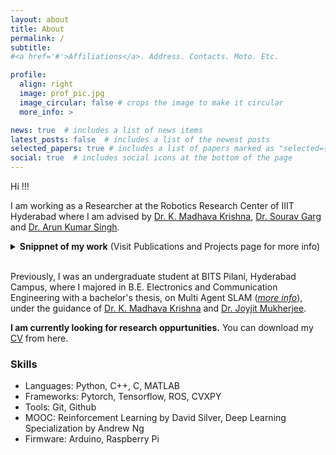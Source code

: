 ```yaml
---
layout: about
title: About
permalink: /
subtitle: 
#<a href='#'>Affiliations</a>. Address. Contacts. Moto. Etc.

profile:
  align: right
  image: prof_pic.jpg
  image_circular: false # crops the image to make it circular
  more_info: >

news: true  # includes a list of news items
latest_posts: false  # includes a list of the newest posts
selected_papers: true # includes a list of papers marked as "selected={true}"
social: true  # includes social icons at the bottom of the page
---
```


Hi !!!

I am working as a Researcher at the Robotics Research Center of IIIT Hyderabad where I am advised by [Dr. K. Madhava Krishna](https://robotics.iiit.ac.in/faculty_mkrishna/), [Dr. Sourav Garg](https://scholar.google.co.in/citations?user=oVS3HHIAAAAJ&hl=en) and [Dr. Arun Kumar Singh](https://tuit.ut.ee/en/content/arun-kumar-singh).

<!-- __Interests__ -->

<details>

<summary><b>Snippnet of my work</b> (Visit Publications and Projects page for more info)</summary>
<br>
<ul>
<li><b><i>Object Segmentation in Adverse weather condition</i></b>: Here, we extracted robust representations that are invariant to weather and used them for better Segmentation as well as Out-of-distribution performance.</li>
<li><b><i>SAM based Classification using Clustering</i></b>: We worked on using semantic information in SAM embeddings to classify objects via clustering with little to no training.</li>
<li><b><i>Linearizing Drone Dynamics using Deep Learning</i></b>: We are modelling Drone dynamics in Linear Space using *Koopman Theory* and use the obtained Linear model in path planning using *Convex Optimization*. </li>
<li><b><i>Other</i></b>: I worked on <i>Generative AI</i> and <i>Free-space estimation for faster Optimization using Deep Learning</i> for short time.</li>
 <!-- and *Physics Informed Neural Networks*.  -->
</ul>
<b><i>Current Work</i></b>: Diffusion Models and 3D Vision

</details>
<br>

Previously, I was an undergraduate student at BITS Pilani, Hyderabad Campus, where I majored in B.E. Electronics and Communication Engineering with a bachelor's thesis, on Multi Agent SLAM (_[more info](https://github.com/devapi016/Undergraduate-Thesis-Report)_), under the guidance of [Dr. K. Madhava Krishna](https://robotics.iiit.ac.in/faculty_mkrishna/) and [Dr. Joyjit Mukherjee](https://universe.bits-pilani.ac.in/hyderabad/jmukherjee/Profile).

<!-- My interests lie in AI/CV as well as its applications in the real world, especially through robotics. I want to create agents that can understand the data they get and use it efficiently to solve the problem at hand. Just like how humans do.  -->

<!-- **I am currently looking for research oppurtunities.** You can download my [CV](../assets/pdf/CV__SRI_MIHIR_DEVAPI_UNGARALA.pdf) from here. -->
**I am currently looking for research oppurtunities.** You can download my [CV](https://devapi016.github.io/cv/) from here.

### Skills

- Languages: Python, C++, C, MATLAB
- Frameworks: Pytorch, Tensorflow, ROS, CVXPY
- Tools: Git, Github
- MOOC: Reinforcement Learning by David Silver, Deep Learning Specialization by Andrew Ng
- Firmware: Arduino, Raspberry Pi
<!-- | | |
|----------:|:-------------|
| Languages | Python, C++, C, MATLAB |
| Frameworks | Pytorch, Tensorflow, ROS, CVXPY |
| Tools | Git, Github |
| MOOC | RL by Sutton & Barto Book, Deep Learning Specialization by Andrew Ng |
| Firmware | Arduino, Raspberry Pi | -->

